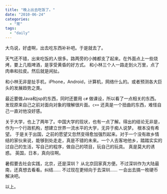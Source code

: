 ```yaml
---
title: "晚上出去吃饭了。"
date: "2010-06-24"
categories: 
  - "常"
tags: 
  - "daily"
---
```


大鸟说，好虚啊，出去吃东西补补吧。于是就去了。 

天气还不错，出来吃饭的人很多。路两旁的小摊都支了起来。在外面点上一些烧烤，要上几瓶啤酒，是享受黄昏的好方式。 和小林三个人一路走到火万里，点了肉串和拉皮。然后就是闲扯。

和小林无非是扯手机，iPhone，Android，计算机，网络什么的。或者预测各大巨头的发展趋势之类。 

最近要做Java和jsp的东西，同时还要用 `c#` 做课设，所以看了一点相关的东西。发现原来自己之前对面向对象的理解很片面。`c++` 还真是一个扭曲的东西，难怪自己一直对他没好感。 

关于大学，也上了两年了。中国大学的现状，也有一点了解。得出的结论无非是，作为一个行政机构，想建立世界一流水平的大学，无异于痴人说梦。 根本没有希望。 于是关于出国，之前的愿望又忽然变得愈加强烈起来。对于一个没有故乡情结的家伙来说，能够到处走走，真是不错的未来。一个人去客地他乡，踏踏实实的过自己的生活，写自己的程序，做自己的项目，玩自己的玩具。 真是莫大的诱惑。 英国，日本，真向往啊。 

暑假要去社会实践，北京，还是深圳？ 从北京回家真方便。不过深圳作为大陆最南，还真想去看看。纠结…… 不过现在更倾向于去深圳…… 一会出去搞一枚硬币解决吧。 

以上。
